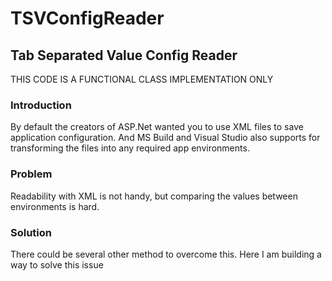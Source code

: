# TSVConfigReader
## Tab Separated Value Config Reader

THIS CODE IS A FUNCTIONAL CLASS IMPLEMENTATION ONLY

### Introduction
By default the creators of ASP.Net wanted you to use XML files to save application configuration. And MS Build and Visual Studio also supports for transforming the files into any required app environments.

### Problem
Readability with XML is not handy, but comparing the values between environments is hard.

### Solution
There could be several other method to overcome this.
Here I am building a way to solve this issue
